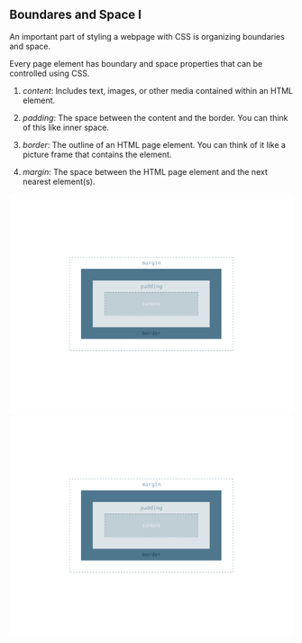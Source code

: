 ## Boundares and Space I

An important part of styling a webpage with CSS is organizing boundaries and space.

Every page element has boundary and space properties that can be controlled using CSS.



 

1. _content_: Includes text, images, or other media contained within an HTML element.





2. _padding_: The space between the content and the border. You can think of this like inner space.





3. _border_: The outline of an HTML page element. You can think of it like a picture frame that contains the element.





4. _margin_: The space between the HTML page element and the next nearest element\(s\).


![](/jquery/box-model.svg)![](/jquery/box-model.svg)

